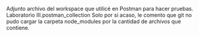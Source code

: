 Adjunto archivo del workspace que utilicé en Postman para hacer pruebas.
Laboratorio III.postman_collection
Solo por si acaso, le comento que git no pudo cargar la carpeta node_modules por la cantidad de archivos que contiene.
